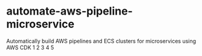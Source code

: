 # automate-aws-pipeline-microservice
Automatically build AWS pipelines and ECS clusters for microservices using AWS CDK
1
2
3
4
5
